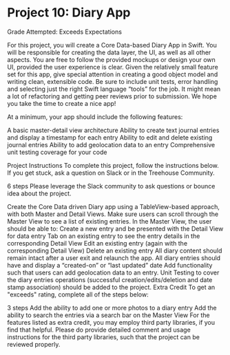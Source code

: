 # Project 10: Diary App

Grade Attempted: Exceeds Expectations

For this project, you will create a Core Data-based Diary App in Swift. You will be responsible for creating the data layer, the UI, as well as all other aspects. You are free to follow the provided mockups or design your own UI, provided the user experience is clear. Given the relatively small feature set for this app, give special attention in creating a good object model and writing clean, extensible code. Be sure to include unit tests, error handling and selecting just the right Swift language “tools” for the job. It might mean a lot of refactoring and getting peer reviews prior to submission. We hope you take the time to create a nice app!

At a minimum, your app should include the following features:

A basic master-detail view architecture
Ability to create text journal entries and display a timestamp for each entry
Ability to edit and delete existing journal entries
Ability to add geolocation data to an entry
Comprehensive unit testing coverage for your code

Project Instructions
To complete this project, follow the instructions below. If you get stuck, ask a question on Slack or in the Treehouse Community.

 6 steps
Please leverage the Slack community to ask questions or bounce idea about the project.

Create the Core Data driven Diary app using a TableView-based approach, with both Master and Detail Views.
Make sure users can scroll through the Master View to see a list of existing entries. In the Master View, the user should be able to:
Create a new entry and be presented with the Detail View for data entry
Tab on an existing entry to see the entry details in the corresponding Detail View
Edit an existing entry (again with the corresponding Detail View)
Delete an existing entry
All diary content should remain intact after a user exit and relaunch the app. All diary entries should have and display a “created-on” or “last updated” date
Add functionality such that users can add geolocation data to an entry.
Unit Testing to cover the diary entries operations (successful creation/edits/deletion and date stamp association) should be added to the project.
Extra Credit
To get an "exceeds" rating, complete all of the steps below:

 3 steps
Add the ability to add one or more photos to a diary entry
Add the ability to search the entries via a search bar on the Master View
For the features listed as extra credit, you may employ third party libraries, if you find that helpful. Please do provide detailed comment and usage instructions for the third party libraries, such that the project can be reviewed properly.
